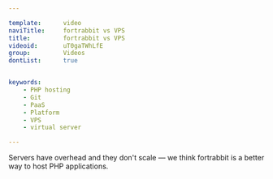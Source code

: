 ```yaml
---

template:      video
naviTitle:     fortrabbit vs VPS
title:         fortrabbit vs VPS
videoid:       uT0gaTWhLfE
group:         Videos
dontList:      true


keywords:
    - PHP hosting
    - Git
    - PaaS
    - Platform
    - VPS
    - virtual server

---
```


Servers have overhead and they don't scale — we think fortrabbit is a better way to host PHP applications.